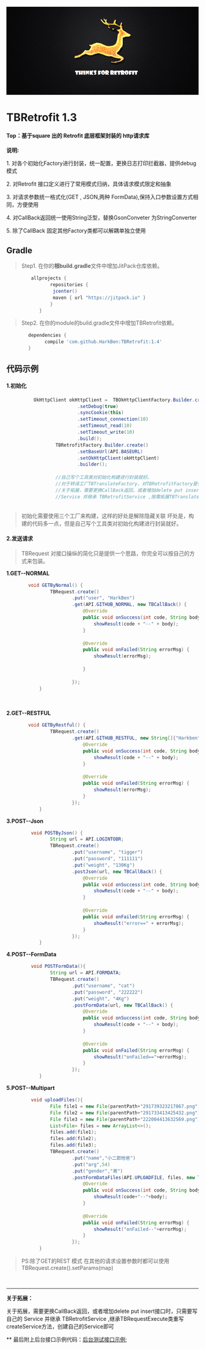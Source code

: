 ![pppm.jpg](picture/pppm.png)


# TBRetrofit 1.3
#### Top：基于square 出的 Retrofit 底层框架封装的 http请求库


**说明:**
    <p> 1. 对各个初始化Factory进行封装，统一配置，更换日志打印拦截器，提供debug模式 </p>
    <p> 2. 对Retrofit 接口定义进行了常用模式归纳，具体请求模式限定和抽象 </p>
    <p> 3. 对请求参数统一格式化(GET , JSON,两种 FormData),保持入口参数设置方式相同，方便使用 </p>
    <p> 4. 对CallBack返回统一使用String泛型，替换GsonConveter 为StringConverter </p>
    <p> 5. 除了CallBack<String> 固定其他Factory类都可以解耦单独立使用 </p>
    
  

  
## Gradle
> Step1. 在你的**根build.gradle**文件中增加JitPack仓库依赖。

```gradle
         allprojects {
                repositories {
                 jcenter()
                 maven { url "https://jitpack.io" }
                }
            }
```  

> Step2. 在你的module的build.gradle文件中增加TBRetrofit依赖。

```gradle
        dependencies {
	          compile 'com.github.HarkBen:TBRetrofit:1.4'
	    }   
```   

## 代码示例

#### 1.初始化
```java
          OkHttpClient okHttpClient =  TBOkHttpClientFactory.Builder.create()
                          .setDebug(true)
                          .syncCookie(this)
                          .setTimeout_connection(10)
                          .setTimeout_read(10)
                          .setTimeout_write(10)
                          .build();
                  TBRetrofitFactory.Builder.create()
                          .setBaseUrl(API.BASEURL)
                          .setOkHttpClient(okHttpClient)
                          .builder();
          
                  //自己写个工具类对初始化构建进行封装就好。
                  //对于转译工厂TBTranslateFactory，对TBRetrofitFactory是强制依赖的。
                  //关于拓展，需要更换CallBack返回，或者增加delete put insert接口时，只需要写自己的
                  //Service 并继承 TBRetrofitService ,按需拓展TBTranslateFactory
                  
```

 > 初始化需要使用三个工厂来构建，这样的好处是解除隐藏关联
   坏处是，构建的代码多一点，但是自己写个工具类对初始化构建进行封装就好。
   


#### 2.发送请求

 > TBRequest 对接口操纵的简化只是提供一个思路，你完全可以按自己的方式来包装。

**1.GET--NORMAL** 

```java
        void GETByNormal() {
                TBRequest.create()
                        .put("user", "HarkBen")
                        .get(API.GITHUB_NORMAL, new TBCallBack() {
                            @Override
                            public void onSuccess(int code, String body) {
                                showResult(code + "--" + body);
                            }
        
                            @Override
                            public void onFailed(String errorMsg) {
                                showResult(errorMsg);
        
                            }
        
                        });
            }

 
```

**2.GET--RESTFUL**

```java
        void GETByRestful() {
                TBRequest.create()
                        .get(API.GITHUB_RESTFUL, new String[]{"Harkben"}, new TBCallBack() {
                            @Override
                            public void onSuccess(int code, String body) {
                                showResult(code + "--" + body);
                            }
        
                            @Override
                            public void onFailed(String errorMsg) {
                                showResult(errorMsg);
                            }
                        });
            }


```

**3.POST--Json**

```java
         void POSTByJson() {
                String url = API.LOGINTOBR;
                TBRequest.create()
                        .put("username", "tigger")
                        .put("password", "111111")
                        .put("weight", "130Kg")
                        .postJson(url, new TBCallBack() {
                            @Override
                            public void onSuccess(int code, String body) {
                                showResult(code + "--" + body);
                            }
        
                            @Override
                            public void onFailed(String errorMsg) {
                                showResult("error==" + errorMsg);
                            }
                        });
            }

```

**4.POST--FormData**

```java
         void POSTFormData(){
                String url = API.FORMDATA;
                TBRequest.create()
                        .put("username", "cat")
                        .put("password", "222222")
                        .put("weight", "4Kg")
                        .postFormData(url, new TBCallBack() {
                            @Override
                            public void onSuccess(int code, String body) {
                                showResult(code + "--" + body);
                            }
        
                            @Override
                            public void onFailed(String errorMsg) {
                                showResult("onFailed=="+errorMsg);
                            }
                        });
            }


```

**5.POST--Multipart**

```java
         void uploadFiles(){
                File file1 = new File(parentPath+"291739323217867.png");
                File file2 = new File(parentPath+"291733413425432.png");
                File file3 = new File(parentPath+"222004413632569.png");
                List<File> files = new ArrayList<>();
                files.add(file1);
                files.add(file2);
                files.add(file3);
                TBRequest.create()
                        .put("name","小二郎他爸")
                        .put("arg",54)
                        .put("gender","男")
                        .postFormDataFiles(API.UPLOADFILE, files, new TBCallBack() {
                            @Override
                            public void onSuccess(int code, String body) {
                                showResult(code+"--"+body);
                            }
        
                            @Override
                            public void onFailed(String errorMsg) {
                                showResult("onFailed--"+errorMsg);
                            }
                        });
            }

```

>PS:除了GET的REST 模式 在其他的请求设置参数时都可以使用   TBRequest.create().setParams(map)

<br>

---
 **关于拓展：**
 
关于拓展，需要更换CallBack返回，或者增加delete put insert接口时，只需要写自己的
   Service 并继承 TBRetrofitService ,继承TBRequestExecute类重写createService方法，创建自己的Service即可   

** 最后附上后台接口示例代码：[后台测试接口示例](https://github.com/HarkBen/TBRetrofit/tree/master/server);